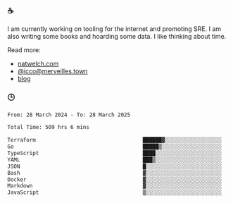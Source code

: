 ### ☕

I am currently working on tooling for the internet and promoting SRE. I am also writing some books and hoarding some data. I like thinking about time. 

Read more:

 - [natwelch.com](https://natwelch.com)
 - [@icco@merveilles.town](https://merveilles.town/@icco)
 - [blog](https://writing.natwelch.com)

### 🕒

<!--START_SECTION:waka-->

```txt
From: 28 March 2024 - To: 28 March 2025

Total Time: 509 hrs 6 mins

Terraform                                  ██████▓░░░░░░░░░░░░░░░░░░   26.50 %
Go                                         █████▒░░░░░░░░░░░░░░░░░░░   20.99 %
TypeScript                                 ████░░░░░░░░░░░░░░░░░░░░░   15.38 %
YAML                                       ███▒░░░░░░░░░░░░░░░░░░░░░   12.67 %
JSON                                       █░░░░░░░░░░░░░░░░░░░░░░░░   04.47 %
Bash                                       ▓░░░░░░░░░░░░░░░░░░░░░░░░   03.26 %
Docker                                     ▓░░░░░░░░░░░░░░░░░░░░░░░░   02.91 %
Markdown                                   ▓░░░░░░░░░░░░░░░░░░░░░░░░   02.18 %
JavaScript                                 ▒░░░░░░░░░░░░░░░░░░░░░░░░   01.85 %
```

<!--END_SECTION:waka-->
